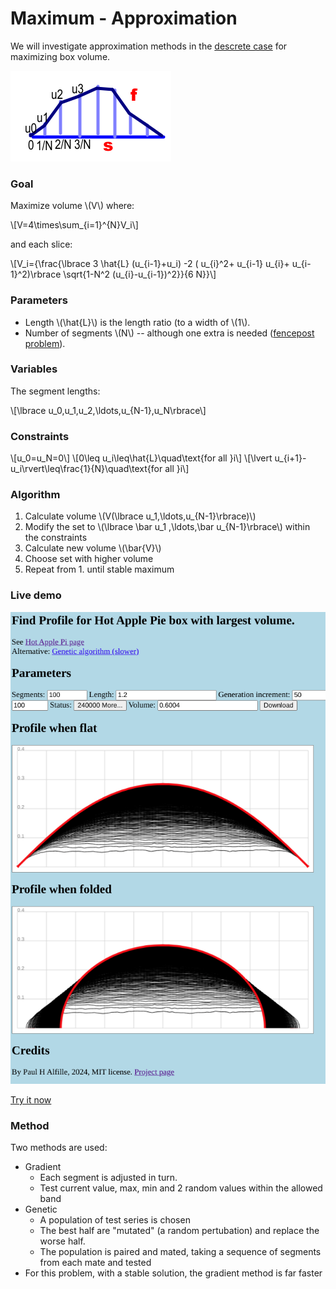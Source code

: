 # Maximum - Approximation

We will investigate approximation methods in the [descrete case](./segments.md) for maximizing box volume.

 
![](images/segments.png)

### Goal

Maximize volume \\(V\\) where: 

\\[V=4\times\sum\_{i=1}\^{N}V\_i\\]

and each slice:

\\[V\_i={\frac{\lbrace 3 \hat{L} (u\_{i-1}+u\_i) -2 ( u\_{i}\^2+ u\_{i-1} u\_{i}+ u\_{i-1}\^2)\rbrace  \sqrt{1-N\^2 (u\_{i}-u\_{i-1})\^2}}{6 N}}\\]

### Parameters

* Length \\(\hat{L}\\) is the length ratio (to a width of \\(1\\\).
* Number of segments \\(N\\) -- although one extra is needed ([fencepost problem](https://en.wikipedia.org/wiki/Off-by-one_error)).

### Variables

The segment lengths:

\\[\lbrace u\_0,u\_1,u\_2,\ldots,u\_{N-1},u\_N\rbrace\\]

### Constraints

\\[u\_0=u\_N=0\\]
\\[0\leq u\_i\leq\hat{L}\quad\text{for all }i\\]
\\[\lvert u\_{i+1}-u\_i\rvert\leq\frac{1}{N}\quad\text{for all }i\\]
 
### Algorithm

1. Calculate volume \\(V(\lbrace u\_1,\ldots,u\_{N-1}\rbrace)\\)
2. Modify the set to \\(\lbrace \bar u\_1 ,\ldots,\bar u\_{N-1}\rbrace\\) within the constraints
3. Calculate new volume \\(\bar{V}\\)
4. Choose set with higher volume
4. Repeat from 1. until stable maximum

### Live demo

[![](images/Creator.png)](https://alfille.github.io/HotApplePi_Segments/)

[Try it now](https://alfille.github.io/HotApplePi_Segments/)


### Method

Two methods are used:

* Gradient
  * Each segment is adjusted in turn.
  * Test current value, max, min and 2 random values within the allowed band
* Genetic
  * A population of test series is chosen
  * The best half are "mutated" (a random pertubation) and replace the worse half.
  * The population is paired and mated, taking a sequence of segments from each mate and tested
* For this problem, with a stable solution, the gradient method is far faster
 